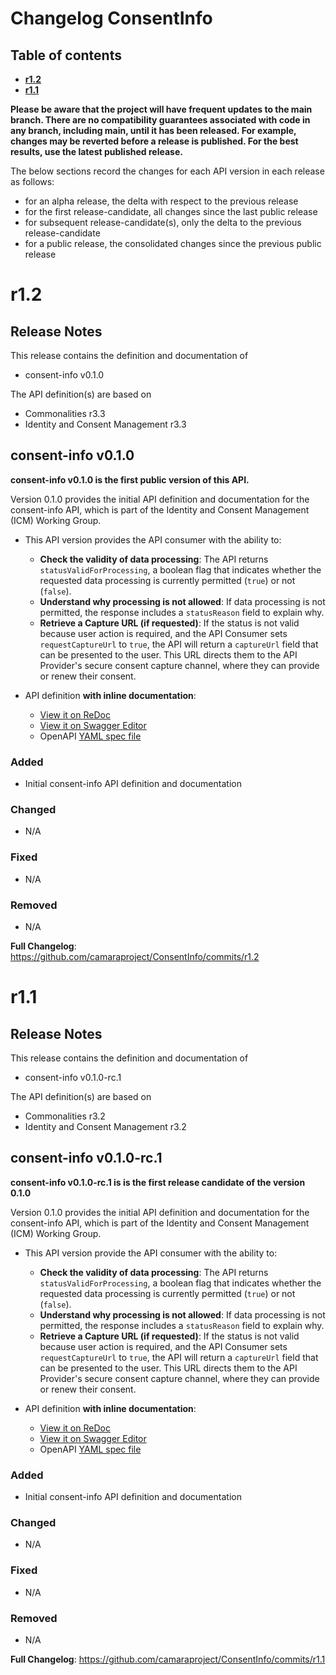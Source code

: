 # Changelog ConsentInfo

## Table of contents

- **[r1.2](#r12)**
- **[r1.1](#r11)**

**Please be aware that the project will have frequent updates to the main branch. There are no compatibility guarantees associated with code in any branch, including main, until it has been released. For example, changes may be reverted before a release is published. For the best results, use the latest published release.**

The below sections record the changes for each API version in each release as follows:

* for an alpha release, the delta with respect to the previous release
* for the first release-candidate, all changes since the last public release
* for subsequent release-candidate(s), only the delta to the previous release-candidate
* for a public release, the consolidated changes since the previous public release

<!--Repeat the below release section (header 1 and subsections) at the top of this file for each new (pre-)release-->

# r1.2

## Release Notes

This release contains the definition and documentation of
* consent-info v0.1.0

The API definition(s) are based on
* Commonalities r3.3
* Identity and Consent Management r3.3

## consent-info v0.1.0

**consent-info v0.1.0 is the first public version of this API.**

Version 0.1.0 provides the initial API definition and documentation for the consent-info API, which is part of the Identity and Consent Management (ICM) Working Group. 

- This API version provides the API consumer with the ability to:

  - **Check the validity of data processing**: The API returns `statusValidForProcessing`, a boolean flag that indicates whether the requested data processing is currently permitted (`true`) or not (`false`).
  - **Understand why processing is not allowed**: If data processing is not permitted, the response includes a `statusReason` field to explain why.
  - **Retrieve a Capture URL (if requested)**: If the status is not valid because user action is required, and the API Consumer sets `requestCaptureUrl` to `true`, the API will return a `captureUrl` field that can be presented to the user. This URL directs them to the API Provider's secure consent capture channel, where they can provide or renew their consent.
  
- API definition **with inline documentation**:
  - [View it on ReDoc](https://redocly.github.io/redoc/?url=https://raw.githubusercontent.com/camaraproject/ConsentInfo/r1.2/code/API_definitions/consent-info.yaml&nocors)
  - [View it on Swagger Editor](https://camaraproject.github.io/swagger-ui/?url=https://raw.githubusercontent.com/camaraproject/ConsentInfo/r1.2/code/API_definitions/consent-info.yaml)
  - OpenAPI [YAML spec file](https://github.com/camaraproject/ConsentInfo/blob/r1.2/code/API_definitions/consent-info.yaml)

### Added

- Initial consent-info API definition and documentation

### Changed

- N/A

### Fixed

- N/A

### Removed

- N/A

**Full Changelog**: https://github.com/camaraproject/ConsentInfo/commits/r1.2

# r1.1

## Release Notes

This release contains the definition and documentation of
* consent-info v0.1.0-rc.1

The API definition(s) are based on
* Commonalities r3.2
* Identity and Consent Management r3.2

## consent-info v0.1.0-rc.1

**consent-info v0.1.0-rc.1 is is the first release candidate of the version 0.1.0**

Version 0.1.0 provides the initial API definition and documentation for the consent-info API, which is part of the Identity and Consent Management (ICM) Working Group. 

- This API version provide the API consumer with the ability to:

  - **Check the validity of data processing**: The API returns `statusValidForProcessing`, a boolean flag that indicates whether the requested data processing is currently permitted (`true`) or not (`false`).
  - **Understand why processing is not allowed**: If data processing is not permitted, the response includes a `statusReason` field to explain why.
  - **Retrieve a Capture URL (if requested)**: If the status is not valid because user action is required, and the API Consumer sets `requestCaptureUrl` to `true`, the API will return a `captureUrl` field that can be presented to the user. This URL directs them to the API Provider's secure consent capture channel, where they can provide or renew their consent.
  
- API definition **with inline documentation**:
  - [View it on ReDoc](https://redocly.github.io/redoc/?url=https://raw.githubusercontent.com/camaraproject/ConsentInfo/r1.1/code/API_definitions/consent-info.yaml&nocors)
  - [View it on Swagger Editor](https://camaraproject.github.io/swagger-ui/?url=https://raw.githubusercontent.com/camaraproject/ConsentInfo/r1.1/code/API_definitions/consent-info.yaml)
  - OpenAPI [YAML spec file](https://github.com/camaraproject/ConsentInfo/blob/r1.1/code/API_definitions/consent-info.yaml)

### Added

- Initial consent-info API definition and documentation

### Changed

- N/A

### Fixed

- N/A

### Removed

- N/A

**Full Changelog**: https://github.com/camaraproject/ConsentInfo/commits/r1.1